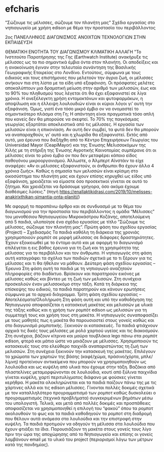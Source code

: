 # efcharis
"Σώζουμε τις μέλισσες, σώζουμε τον πλανήτη μας"
Σχέδιο εργασίας στο νηπιαγωγείο με χρήση edison με θέμα την προστασία του περιβάλλοντος

2ος ΠΑΝΕΛΛΗΝΙΟΣ ΔΙΑΓΩΝΙΣΜΟΣ ΑΝΟΙΧΤΩΝ ΤΕΧΝΟΛΟΓΙΩΝ ΣΤΗΝ ΕΚΠΑΙΔΕΥΣΗ

ΘΕΜΑΤΙΚΗ ΕΝΟΤΗΤΑ ΤΟΥ ΔΙΑΓΩΝΙΣΜΟΥ
ΚΛΙΜΑΤΙΚΗ ΑΛΛΑΓΗ
"Το Ινστιτούτο Παρατήρησης της Γης (Earthwatch Institute) ανακήρυξε τις μέλισσες ως τα πιο σημαντικά έμβια όντα στον πλανήτη. Οι αποδείξεις και η ανακοίνωση έγιναν στην τελευταία συνάντηση της Βασιλικής Γεωγραφικής Εταιρείας στο Λονδίνο. Εντούτοις, σύμφωνα με τους ειδικούς και τους επιστήμονες που μελετούν την άγρια ζωή, οι μέλισσες ανήκουν πια στη λίστα με τα είδη υπό εξαφάνιση.
Οι πρόσφατες μελέτες αποκαλύπτουν μια δραματική μείωση στην αριθμό των μελισσών, έως και το 90% του πληθυσμού τους λέγεται ότι θα έχει εξαφανιστεί σε λίγα χρόνια. Η ανεξέλεγκτη χρήση εντομοκτόνων και φυτοφαρμάκων, η αποψίλωση και η έλλειψη λουλουδιών είναι οι κύριοι λόγοι γι’ αυτή την εξαφάνιση.
Όμως, γιατί ένα τόσο μικρό έμβιο ον να ονομαστεί το σημαντικότερο πλάσμα στη Γη; Η απάντηση είναι πραγματικά τόσο απλή που κανείς δεν θα μπορούσε να σκεφτεί. Το 70% της παγκόσμιας γεωργίας εξαρτάται αποκλειστικά από τις μέλισσες.
Η εργασία των μελισσών είναι η επικονίαση. Αν αυτή δεν συμβεί, τα φυτά δεν θα μπορούν να αναπαραχθούν, γι’ αυτό και η χλωρίδα θα εξαφανιστεί. Εκτός από αυτό, μια έρευνα που διεξήχθη από το Κέντρο Επιχειρήσεων Γεωργίας του Universidad Mayor (CeapiMayor) και της Ένωσης Μελισσοκόμων της Χιλής με τη στήριξη της Ένωσης Αγροτικής Καινοτομίας συμπέρανε ότι οι μέλισσες είναι το μόνο έμβιο ον που δεν μεταφέρει κάποιο είδος παθογόνου μικροοργανισμού.
Άλλωστε, ο Άλμπερτ Αϊνστάιν το είχε αναφέρει: «Αν οι μέλισσες εξαφανιστούν, οι άνθρωποι θα έχουν άλλα 4 χρόνια ζωής». Καθώς η σημασία των μελισσών είναι κρίσιμη στο οικοσύστημα του πλανήτη μας και έχουν επίσης κηρυχθεί ως είδος υπό εξαφάνιση, χρειάζεται να είμαστε όσο προσεκτικοί γίνεται σε αυτό το ζήτημα. Και χρειάζεται να δράσουμε γρήγορα, όσο ακόμα έχουμε διαθέσιμες λύσεις." (πηγή https://enallaktikidrasi.com/2019/10/melisses-anakirixthikan-simantia-onta-planiti/)

Με αφορμή το παραπάνω άρθρο και σε συνδυασμό με το θέμα  του διαγωνισμού για την προστασία του περιβάλλοντος η ομάδα “Μέλισσες” του μονοθέσιου Νηπιαγωγείου Μικροκάστρου Κοζάνης, αποτελούμενη από 5 παιδιά, υλοποίησε ένα σχέδιο εργασίας με τίτλο “Σώζουμε τις μέλισσες, σώζουμε τον πλανήτη μας”. 
 Πρώτη φάση του σχεδίου εργασίας (Project) – Σχεδιασμός
Τα παιδιά καθόλη τη διάρκεια της χρονιάς χρησιμοποιούν ρομπότ σε μορφή μέλισσας σε διάφορες δραστηριότητες. Έχουν εξοικειωθεί με το έντομο αυτό και με αφορμή το διαγωνισμό επιλέγεται η εις βάθος έρευνα για τη ζωή και τη χρησιμότητα της μέλισσας για το περιβάλλον και τον άνθρωπο.
Η νηπιαγωγός στη φάση αυτή καταγράφει τα σχόλια των παιδιών σχετικά με το τι ξέρουν για τις μέλισσες και τι θα ήθελαν να μάθουν. 
Δεύτερη φάση σχεδίου εργασίας – Έρευνα
Στη φάση αυτή τα παιδιά με τη νηπιαγωγό αναζητούν πληροφορίες στο διαδίκτυο. Βρίσκουν και παρατηρούν εικόνες με μέλισσες καθώς και βίντεο με τη ζωή των μελισσών. 
Στη συνέχεια προσκαλούν έναν μελισσοκόμο στην τάξη. Κατά τη διάρκεια της επίσκεψης του ειδικού, τα παιδιά παρατηρούν και κάνουν ερωτήσεις σύμφωνα με το αρχικό διάγραμμα.
Τρίτη φάση σχεδίου εργασίας – Αποτελέσματα/Ολολήρωση
Στη φάση αυτή και υπό την καθοδήγηση της Νηπιαγωγού αποφασίζεται η κατασκευή μακέτας και μελισσών με υλικά της τάξης καθώς και η χρήση των ρομπότ edison ως μελισσών για τη συμμετοχή τους και χρήση τους στη μακέτα. Η νηπιαγωγός συναποφασίζει με τους μαθητές πως η μακέτα θα παρουσιαστεί στους γονείς καθώς και στο διαγωνισμό ρομποτικής. 
Ξεκινούν οι κατασκευές. Τα παιδιά φτιάχνουν αρχικά τις δικές τους μέλισσες με ρολό χαρτιού υγείας  και τις διακοσμούν. Στη συνέχεια, βάζουν κίτρινα και μαύρα τουβλάκια lego πάνω στα ρομπότ edison, φτερά και μάτια ώστε να μοιάζουν με μέλισσες. Χρησιμοποιούν τις κατασκευές τους στο ελεύθερο παιχνίδι αναπαριστώντας τη ζωή των μελισσών.
Στη συνέχεια ξεκινούν την κατασκευή της μακέτας. Επιλέγουν τα χρώματα των χαρτιών της βάσης (καφέ/χώμα, πράσινο/χόρτα, μπλε/λίμνη)  προτείνουν αντικείμενα που μπορούν να χρησιμοποιηθούν ως λουλούδια και ως κυψέλη από υλικά που έχουμε στην τάξη. Βαζάκια από πλαστελίνες μεταμορφώνονται σε λουλούδια, κουτί από ξύλινα παιχνίδια γίνεται κυψέλη, χαρτί  περιτυλίγματος διάφανο με φούσκες γίνεται κερήθρα. Η μακέτα ολοκληρώνεται και τα παιδιά παίζουν πάνω της με τις χάρτινες αλλά και τις edison μέλισσες.
Γίνονται πολλές δοκιμές σχετικά με τον καταλληλότερο προγραμματισμό των ρομποτ καθώς δυσκολεύει ο προγραμματισμός (τεχνικά προβλήματα) συγκεκριμένων βημάτων μέσω του υπολογιστή. Τελικά, και μετά από πολλές δοκιμές και προσπάθειες αποφασίζεται να χρησιμοποιηθεί η επιλογή του “φακού” όπου τα ρομποτ ακολουθούν το φως και τα παιδιά καθοδηγούν τα ρομποτ στη διαδρομή που θέλουν αυτά ανάμεσα στα λουλούδια και την επιστροφή στην κυψέλη. Τα παιδιά προτιμούν να οδηγούν τη μέλισσα στα λουλούδια που έχουν φτιάξει τα ίδια. 
Παρουσιάζουν τη μακέτα στους γονείς τους λίγο πριν την ώρα της αποχώρησης από το Νηπιαγωγείο και επίσης οι γονείς λαμβάνουν email με το υλικό του project (περιορισμοί λόγω των μέτρων κατά της πανδημίας). 
